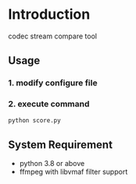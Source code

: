 # Introduction
codec stream compare tool

## Usage

### 1. modify configure file

### 2. execute command
```python
python score.py
```

## System Requirement
- python 3.8 or above
- ffmpeg with libvmaf filter support
